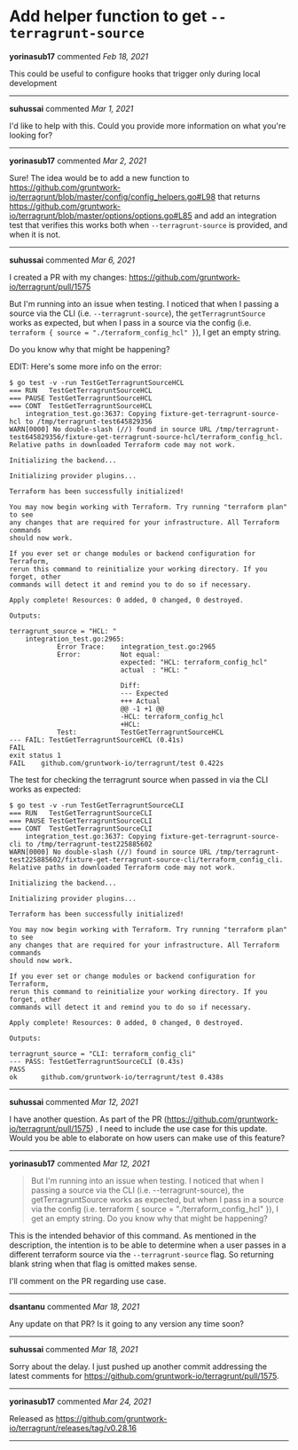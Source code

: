 # Add helper function to get `--terragrunt-source`

**yorinasub17** commented *Feb 18, 2021*

This could be useful to configure hooks that trigger only during local development
<br />
***


**suhussai** commented *Mar 1, 2021*

I'd like to help with this. Could you provide more information on what you're looking for?
***

**yorinasub17** commented *Mar 2, 2021*

Sure! The idea would be to add a new function to https://github.com/gruntwork-io/terragrunt/blob/master/config/config_helpers.go#L98 that returns https://github.com/gruntwork-io/terragrunt/blob/master/options/options.go#L85 and add an integration test that verifies this works both when `--terragrunt-source` is provided, and when it is not.
***

**suhussai** commented *Mar 6, 2021*

I created a PR with my changes: https://github.com/gruntwork-io/terragrunt/pull/1575

But I'm running into an issue when testing. I noticed that when I passing a source via the CLI (i.e. `--terragrunt-source`), the `getTerragruntSource` works as expected, but when I pass in a source via the config (i.e. `terraform { source = "./terraform_config_hcl" }`), I get an empty string.

Do you know why that might be happening?

EDIT:
Here's some more info on the error: 
```
$ go test -v -run TestGetTerragruntSourceHCL
=== RUN   TestGetTerragruntSourceHCL
=== PAUSE TestGetTerragruntSourceHCL
=== CONT  TestGetTerragruntSourceHCL
    integration_test.go:3637: Copying fixture-get-terragrunt-source-hcl to /tmp/terragrunt-test645829356
WARN[0000] No double-slash (//) found in source URL /tmp/terragrunt-test645829356/fixture-get-terragrunt-source-hcl/terraform_config_hcl. Relative paths in downloaded Terraform code may not work.

Initializing the backend...

Initializing provider plugins...

Terraform has been successfully initialized!

You may now begin working with Terraform. Try running "terraform plan" to see
any changes that are required for your infrastructure. All Terraform commands
should now work.

If you ever set or change modules or backend configuration for Terraform,
rerun this command to reinitialize your working directory. If you forget, other
commands will detect it and remind you to do so if necessary.

Apply complete! Resources: 0 added, 0 changed, 0 destroyed.

Outputs:

terragrunt_source = "HCL: "
    integration_test.go:2965:
        	Error Trace:	integration_test.go:2965
        	Error:      	Not equal:
        	            	expected: "HCL: terraform_config_hcl"
        	            	actual  : "HCL: "

        	            	Diff:
        	            	--- Expected
        	            	+++ Actual
        	            	@@ -1 +1 @@
        	            	-HCL: terraform_config_hcl
        	            	+HCL:
        	Test:       	TestGetTerragruntSourceHCL
--- FAIL: TestGetTerragruntSourceHCL (0.41s)
FAIL
exit status 1
FAIL	github.com/gruntwork-io/terragrunt/test	0.422s
```

The test for checking the terragrunt source when passed in via the CLI works as expected:
```
$ go test -v -run TestGetTerragruntSourceCLI
=== RUN   TestGetTerragruntSourceCLI
=== PAUSE TestGetTerragruntSourceCLI
=== CONT  TestGetTerragruntSourceCLI
    integration_test.go:3637: Copying fixture-get-terragrunt-source-cli to /tmp/terragrunt-test225885602
WARN[0000] No double-slash (//) found in source URL /tmp/terragrunt-test225885602/fixture-get-terragrunt-source-cli/terraform_config_cli. Relative paths in downloaded Terraform code may not work.

Initializing the backend...

Initializing provider plugins...

Terraform has been successfully initialized!

You may now begin working with Terraform. Try running "terraform plan" to see
any changes that are required for your infrastructure. All Terraform commands
should now work.

If you ever set or change modules or backend configuration for Terraform,
rerun this command to reinitialize your working directory. If you forget, other
commands will detect it and remind you to do so if necessary.

Apply complete! Resources: 0 added, 0 changed, 0 destroyed.

Outputs:

terragrunt_source = "CLI: terraform_config_cli"
--- PASS: TestGetTerragruntSourceCLI (0.43s)
PASS
ok  	github.com/gruntwork-io/terragrunt/test	0.438s
```

***

**suhussai** commented *Mar 12, 2021*

I have another question. As part of the PR (https://github.com/gruntwork-io/terragrunt/pull/1575) , I need to include the use case for this update. Would you be able to elaborate on how users can make use of this feature?
***

**yorinasub17** commented *Mar 12, 2021*

> But I'm running into an issue when testing. I noticed that when I passing a source via the CLI (i.e. --terragrunt-source), the getTerragruntSource works as expected, but when I pass in a source via the config (i.e. terraform { source = "./terraform_config_hcl" }), I get an empty string.
> Do you know why that might be happening?

This is the intended behavior of this command. As mentioned in the description, the intention is to be able to determine when a user passes in a different terraform source via the `--terragrunt-source` flag. So returning blank string when that flag is omitted makes sense.

I'll comment on the PR regarding use case.

***

**dsantanu** commented *Mar 18, 2021*

Any update on that PR? Is it going to any version any time soon?
***

**suhussai** commented *Mar 18, 2021*

Sorry about the delay. I just pushed up another commit addressing the latest comments for https://github.com/gruntwork-io/terragrunt/pull/1575.
***

**yorinasub17** commented *Mar 24, 2021*

Released as https://github.com/gruntwork-io/terragrunt/releases/tag/v0.28.16
***

